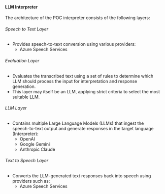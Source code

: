

#### LLM Interpreter
The architecture of the POC interpreter consists of the following layers:

###### Speech to Text Layer
- Provides speech-to-text conversion using various providers:
	- Azure Speech Services

###### Evaluation Layer
- Evaluates the transcribed text using a set of rules to determine which LLM should process the input for interpretation and response generation.
- This layer may itself be an LLM, applying strict criteria to select the most suitable LLM.

###### LLM Layer
- Contains multiple Large Language Models (LLMs) that ingest the speech-to-text output and generate responses in the target language (Interpreter):
	- OpenAI
	- Google Gemini
	- Anthropic Claude

###### Text to Speech Layer
- Converts the LLM-generated text responses back into speech using providers such as:
	- Azure Speech Services